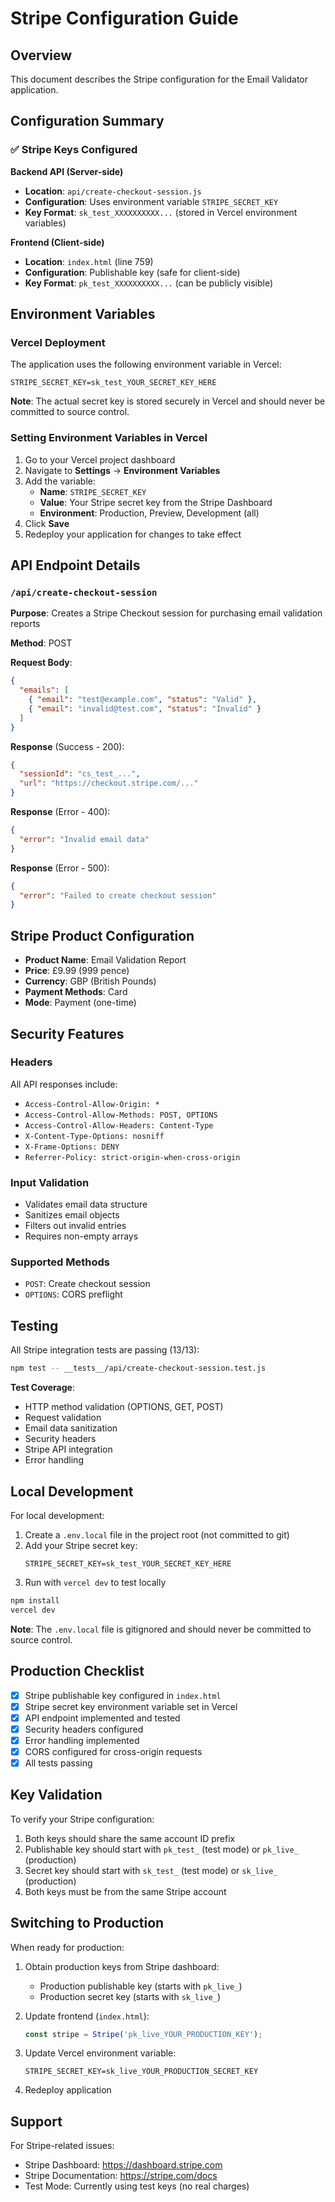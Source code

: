 # Stripe Configuration Guide

## Overview
This document describes the Stripe configuration for the Email Validator application.

## Configuration Summary

### ✅ Stripe Keys Configured

**Backend API (Server-side)**
- **Location**: `api/create-checkout-session.js`
- **Configuration**: Uses environment variable `STRIPE_SECRET_KEY`
- **Key Format**: `sk_test_XXXXXXXXXX...` (stored in Vercel environment variables)

**Frontend (Client-side)**
- **Location**: `index.html` (line 759)
- **Configuration**: Publishable key (safe for client-side)
- **Key Format**: `pk_test_XXXXXXXXXX...` (can be publicly visible)

## Environment Variables

### Vercel Deployment

The application uses the following environment variable in Vercel:

```
STRIPE_SECRET_KEY=sk_test_YOUR_SECRET_KEY_HERE
```

**Note**: The actual secret key is stored securely in Vercel and should never be committed to source control.

### Setting Environment Variables in Vercel

1. Go to your Vercel project dashboard
2. Navigate to **Settings** → **Environment Variables**
3. Add the variable:
   - **Name**: `STRIPE_SECRET_KEY`
   - **Value**: Your Stripe secret key from the Stripe Dashboard
   - **Environment**: Production, Preview, Development (all)
4. Click **Save**
5. Redeploy your application for changes to take effect

## API Endpoint Details

### `/api/create-checkout-session`

**Purpose**: Creates a Stripe Checkout session for purchasing email validation reports

**Method**: POST

**Request Body**:
```json
{
  "emails": [
    { "email": "test@example.com", "status": "Valid" },
    { "email": "invalid@test.com", "status": "Invalid" }
  ]
}
```

**Response** (Success - 200):
```json
{
  "sessionId": "cs_test_...",
  "url": "https://checkout.stripe.com/..."
}
```

**Response** (Error - 400):
```json
{
  "error": "Invalid email data"
}
```

**Response** (Error - 500):
```json
{
  "error": "Failed to create checkout session"
}
```

## Stripe Product Configuration

- **Product Name**: Email Validation Report
- **Price**: £9.99 (999 pence)
- **Currency**: GBP (British Pounds)
- **Payment Methods**: Card
- **Mode**: Payment (one-time)

## Security Features

### Headers
All API responses include:
- `Access-Control-Allow-Origin: *`
- `Access-Control-Allow-Methods: POST, OPTIONS`
- `Access-Control-Allow-Headers: Content-Type`
- `X-Content-Type-Options: nosniff`
- `X-Frame-Options: DENY`
- `Referrer-Policy: strict-origin-when-cross-origin`

### Input Validation
- Validates email data structure
- Sanitizes email objects
- Filters out invalid entries
- Requires non-empty arrays

### Supported Methods
- `POST`: Create checkout session
- `OPTIONS`: CORS preflight

## Testing

All Stripe integration tests are passing (13/13):

```bash
npm test -- __tests__/api/create-checkout-session.test.js
```

**Test Coverage**:
- HTTP method validation (OPTIONS, GET, POST)
- Request validation
- Email data sanitization
- Security headers
- Stripe API integration
- Error handling

## Local Development

For local development:

1. Create a `.env.local` file in the project root (not committed to git)
2. Add your Stripe secret key:
   ```
   STRIPE_SECRET_KEY=sk_test_YOUR_SECRET_KEY_HERE
   ```
3. Run with `vercel dev` to test locally

```bash
npm install
vercel dev
```

**Note**: The `.env.local` file is gitignored and should never be committed to source control.

## Production Checklist

- [x] Stripe publishable key configured in `index.html`
- [x] Stripe secret key environment variable set in Vercel
- [x] API endpoint implemented and tested
- [x] Security headers configured
- [x] Error handling implemented
- [x] CORS configured for cross-origin requests
- [x] All tests passing

## Key Validation

To verify your Stripe configuration:
1. Both keys should share the same account ID prefix
2. Publishable key should start with `pk_test_` (test mode) or `pk_live_` (production)
3. Secret key should start with `sk_test_` (test mode) or `sk_live_` (production)
4. Both keys must be from the same Stripe account

## Switching to Production

When ready for production:

1. Obtain production keys from Stripe dashboard:
   - Production publishable key (starts with `pk_live_`)
   - Production secret key (starts with `sk_live_`)

2. Update frontend (`index.html`):
   ```javascript
   const stripe = Stripe('pk_live_YOUR_PRODUCTION_KEY');
   ```

3. Update Vercel environment variable:
   ```
   STRIPE_SECRET_KEY=sk_live_YOUR_PRODUCTION_SECRET_KEY
   ```

4. Redeploy application

## Support

For Stripe-related issues:
- Stripe Dashboard: https://dashboard.stripe.com
- Stripe Documentation: https://stripe.com/docs
- Test Mode: Currently using test keys (no real charges)

